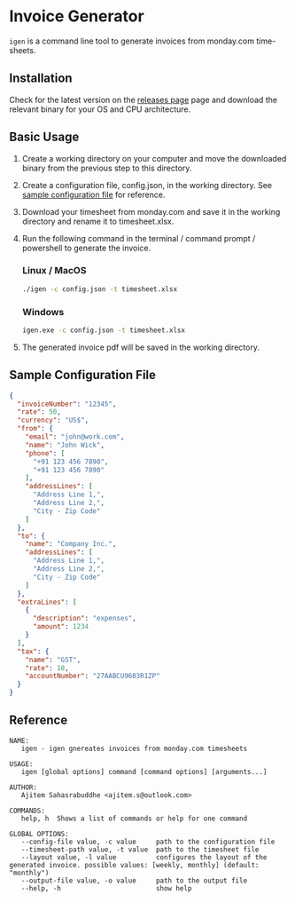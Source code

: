 # Invoice Generator

`igen` is a command line tool to generate invoices from monday.com time-sheets.

## Installation

Check for the latest version on the [releases page](https://github.com/asahasrabuddhe/invoice-generator/releases/latest) page and download the relevant binary for your OS and CPU architecture.

## Basic Usage

1. Create a working directory on your computer and move the downloaded binary from the previous step to this directory.
2. Create a configuration file, config.json, in the working directory. See [sample configuration file](#sample-configuration-file) for reference.
3. Download your timesheet from monday.com and save it in the working directory and rename it to timesheet.xlsx.
4. Run the following command in the terminal / command prompt / powershell to generate the invoice.
    ### Linux / MacOS
    ```bash
    ./igen -c config.json -t timesheet.xlsx
    ```
    
    ### Windows
    ```bash
    igen.exe -c config.json -t timesheet.xlsx
    ```
5. The generated invoice pdf will be saved in the working directory.

## Sample Configuration File

```json
{
  "invoiceNumber": "12345",
  "rate": 50,
  "currency": "US$",
  "from": {
    "email": "john@work.com",
    "name": "John Wick",
    "phone": [
      "+91 123 456 7890",
      "+91 123 456 7890"
    ],
    "addressLines": [
      "Address Line 1,",
      "Address Line 2,",
      "City - Zip Code"
    ]
  },
  "to": {
    "name": "Company Inc.",
    "addressLines": [
      "Address Line 1,",
      "Address Line 2,",
      "City - Zip Code"
    ]
  },
  "extraLines": [
    {
      "description": "expenses",
      "amount": 1234
    }
  ],
  "tax": {
    "name": "GST",
    "rate": 18,
    "accountNumber": "27AABCU9603R1ZP"
  }
}
```

## Reference
```
NAME:
   igen - igen gnereates invoices from monday.com timesheets

USAGE:
   igen [global options] command [command options] [arguments...]

AUTHOR:
   Ajitem Sahasrabuddhe <ajitem.s@outlook.com>

COMMANDS:
   help, h  Shows a list of commands or help for one command

GLOBAL OPTIONS:
   --config-file value, -c value     path to the configuration file
   --timesheet-path value, -t value  path to the timesheet file
   --layout value, -l value          configures the layout of the generated invoice. possible values: [weekly, monthly] (default: "monthly")
   --output-file value, -o value     path to the output file
   --help, -h                        show help

```
